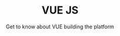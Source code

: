 <h1 align="center"> VUE JS </h1>
<p align="center"> Get to know about VUE building the platform</p>
